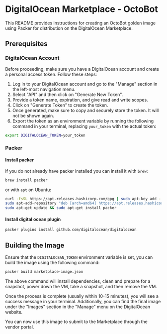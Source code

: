 # DigitalOcean Marketplace - OctoBot

This README provides instructions for creating an OctoBot golden image using Packer for distribution on the DigitalOcean Marketplace.

## Prerequisites

### DigitalOcean Account

Before proceeding, make sure you have a DigitalOcean account and create a personal access token. Follow these steps:

1. Log in to your DigitalOcean account and go to the "Manage" section in the left-most navigation menu.
2. Select "API" and then click on "Generate New Token".
3. Provide a token name, expiration, and give read and write scopes.
4. Click on "Generate Token" to create the token.
5. Once generated, make sure to copy and securely store the token. It will not be shown again.
6. Export the token as an environment variable by running the following command in your terminal, replacing `your_token` with the actual token:

```bash
export DIGITALOCEAN_TOKEN=your_token
```

### Packer
#### Install packer
If you do not already have packer installed you can install it with `brew`:

```bash
brew install packer
```

or with `apt` on Ubuntu:

```bash
curl -fsSL https://apt.releases.hashicorp.com/gpg | sudo apt-key add -
sudo apt-add-repository "deb [arch=amd64] https://apt.releases.hashicorp.com $(lsb_release -cs) main"
sudo apt-get update && sudo apt-get install packer
```

#### Install digital ocean plugin
```bash
packer plugins install github.com/digitalocean/digitalocean
```

## Building the Image

Ensure that the `DIGITALOCEAN_TOKEN` environment variable is set, you can build the image using the following command:

```bash
packer build marketplace-image.json
```

The above command will install dependencies, clean and prepare for a snapshot, power down the VM, take a snapshot, and then remove the VM.

Once the process is complete (usually within 10-15 minutes), you will see a success message in your terminal. Additionally, you can find the final image under the "Images" section in the "Manage" menu on the DigitalOcean website.

You can now use this image to submit to the Marketplace through the vendor portal.
